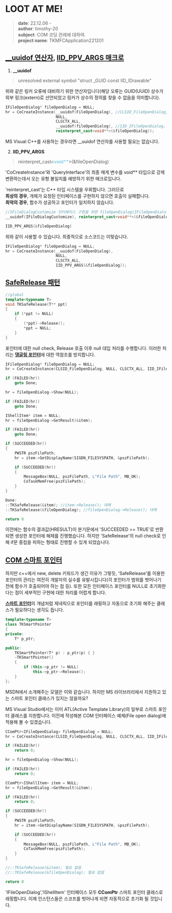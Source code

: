 # LOOT AT ME!

> **date**: 22.12.06 - <br>
> **author**: timothy-20 <br>
> **subject**: COM 코딩 관례에 대하여.<br>
> **project name**: TKMFCApplication221201

[__uuidof 연산자](https://learn.microsoft.com/en-us/windows/win32/learnwin32/com-coding-practices#the-__uuidof-operator), [IID_PPV_ARGS 매크로](https://learn.microsoft.com/en-us/windows/win32/learnwin32/com-coding-practices#the-iid_ppv_args-macro)
---
1. **__uuidof** 
> unresolved external symbol "struct _GUID const IID_IDrawable"

위와 같은 링커 오류에 대비하기 위한 연산자입니다(해당 오류는 GUID(UUID) 상수가 외부 링크(extern)로 선언되었고 링커가 상수의 정의를 찾을 수 없음을 의미합니다).
```c++
IFileOpenDialog* fileOpenDialog = NULL;
hr = CoCreateInstance(__uuidof(FileOpenDialog), //CLSID_FileOpenDialog, 클래스 GUID 상수 
                      NULL, 
                      CLSCTX_ALL, 
                      __uuidof(fileOpenDialog), //IID_IFileOpenDialog, 인터페이스 GUID 상수 
                      reinterpret_cast<void**>(&fileOpenDialog));
```
MS Visual C++를 사용하는 경우라면 __uuidof 연산자를 사용할 필요는 없습니다.

2. **IID_PPV_ARGS**
> reinterpret_cast<<b style="color: skyblue;">void**</b>>(&fileOpenDialog)

'CoCreateInstance'와 'QueryInterface'의 최종 매게 변수를 void** 타입으로 강제 변환하는데서 오는 유형 불일치를 예방하기 위한 매크로입니다.

'reinterpret_cast'는 C++ 타입 시스템을 우회합니다. 그러므로<br>
**최상의 경우**, 개체가 요청된 인터페이스를 구현하지 않으면 호출이 실패합니다.<br>
**최악의 경우**, 함수가 성공하고 포인터가 일치하지 않습니다.

```c++
//IFileDialogCustomize 인터페이스 구현을 위한 fileOpenDialog(IFileOpenDialog) 인스턴스
__uuidof(IFileDialogCustomize), reinterpret_cast<void**>(&fileOpenDialog)
```
```c++
IID_PPV_ARGS(&fileOpenDialog)
```
위와 같이 사용할 수 있습니다. 최종적으로 소스코드는 이렇습니다.
```c++
IFileOpenDialog* fileOpenDialog = NULL;
hr = CoCreateInstance(__uuidof(FileOpenDialog), 
                      NULL, 
                      CLSCTX_ALL, 
                      IID_PPV_ARGS(&fileOpenDialog));
```

[SafeRelease 패턴](https://learn.microsoft.com/en-us/windows/win32/learnwin32/com-coding-practices#the-saferelease-pattern)
---
```c++
//global
template<typename T>
void TKSafeRelease(T** ppt)
{
	if (*ppt != NULL)
	{
		(*ppt)->Release();
		*ppt = NULL;
	}
}
```
포인터에 대한 null check, Release 호출 이후 null 대입 처리를 수행합니다. 
이러한 처리는 [**댕글링 포인터**](https://ko.wikipedia.org/wiki/%ED%97%88%EC%83%81_%ED%8F%AC%EC%9D%B8%ED%84%B0)에 대한 역참조를 방지합니다.

```c++
IFileOpenDialog* fileOpenDialog = NULL;
hr = CoCreateInstance(CLSID_FileOpenDialog, NULL, CLSCTX_ALL, IID_IFileOpenDialog, reinterpret_cast<void**>(&fileOpenDialog));

if (FAILED(hr))
    goto Done;

hr = fileOpenDialog->Show(NULL);

if (FAILED(hr))
    goto Done;

IShellItem* item = NULL;
hr = fileOpenDialog->GetResult(&item);

if (FAILED(hr))
    goto Done;

if (SUCCEEDED(hr))
{
    PWSTR pszFilePath;
    hr = item->GetDisplayName(SIGDN_FILESYSPATH, &pszFilePath);

    if (SUCCEEDED(hr))
    {
        MessageBox(NULL, pszFilePath, L"File Path", MB_OK);
        CoTaskMemFree(pszFilePath);
    }
}

Done:
::TKSafeRelease(&item); //item->Release(); 대체
::TKSafeRelease(&fileOpenDialog); //fileOpenDialog->Release(); 대체

return 0
```
이전에는 함수의 결과값(HRESULT)이 분기문에서 'SUCCEEDED == TRUE'로 반환되면 생성한 포인터에 해제를 진행했습니다. 하지만 'SafeRelease'의
null check로 인해 if문 중첩을 피하는 형태로 진행할 수 있게 되었습니다.

[COM 스마트 포인터](https://learn.microsoft.com/en-us/windows/win32/learnwin32/com-coding-practices#com-smart-pointers)
---
하지만 c++에서 new, delete 키워드가 생긴 이유가 그렇듯, 'SafeRelease'를 이용한 포인터의 관리는 여전히 개발자의 실수를 유발시킵니다(각 포인터가 범위를 벗어나기 전에 함수가 호출되어야 하는 점 등).
또한 모든 인터페이스 포인터를 NULL로 초기화한다는 점이 세부적인 구현에 대한 처리를 어렵게 합니다.

[**스마트 포인터**](https://learn.microsoft.com/ko-kr/cpp/cpp/smart-pointers-modern-cpp?view=msvc-170)의 개념처럼 제네릭으로 포인터를 래핑하고 자동으로 초기화 해주는 클래스가 필요하다는 생각도 듭니다. 
```c++
template<typename T>
class TKSmartPointer
{
private:
	T* p_ptr;

public:
	TKSmartPointer(T* p) : p_ptr(p) { }
	~TKSmartPointer()
	{
		if (this->p_ptr != NULL)
			this->p_ptr->Release();
	}
};
```
MSDN에서 소개해주는 모델은 이와 같습니다. 하지만 MS 라이브러리에서 지원하고 있는 스마트 포인터 클래스가 있지는 않을까요?

MS Visual Studio에서는 이미 ATL(Active Template Library)의 일부로 스마트 포인터 클래스를 지원합니다. 이전에 작성해본 
COM 인터페이스 예제(File open dialog)에 적용해 볼 수 있겠습니다.

```c++
CComPtr<IFileOpenDialog> fileOpenDialog = NULL;
hr = CoCreateInstance(CLSID_FileOpenDialog, NULL, CLSCTX_ALL, IID_IFileOpenDialog, reinterpret_cast<void**>(&fileOpenDialog));

if (FAILED(hr))
    return 0;

hr = fileOpenDialog->Show(NULL);

if (FAILED(hr))
    return 0;

CComPtr<IShellItem> item = NULL;
hr = fileOpenDialog->GetResult(&item);

if (FAILED(hr))
    return 0;

if (SUCCEEDED(hr))
{
    PWSTR pszFilePath;
    hr = item->GetDisplayName(SIGDN_FILESYSPATH, &pszFilePath);

    if (SUCCEEDED(hr))
    {
        MessageBox(NULL, pszFilePath, L"File Path", MB_OK);
        CoTaskMemFree(pszFilePath);
    }
}

//::TKSafeRelease(&item); 필요 없음
//::TKSafeRelease(&fileOpenDialog); 필요 없음 

return 0
```
'IFileOpenDialog','IShellItem' 인터페이스 모두 **CComPtr** 스마트 포인터 클래스로 래핑합니다. 이제 인스턴스들은 
스코프를 벗어나게 되면 자동적으로 초기화 될 것입니다.